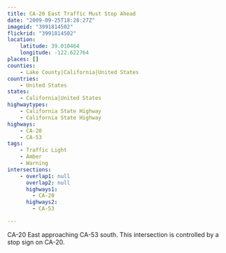```yaml
---
title: CA-20 East Traffic Must Stop Ahead
date: "2009-09-25T18:28:27Z"
imageid: "3991814502"
flickrid: "3991814502"
location:
    latitude: 39.010464
    longitude: -122.622764
places: []
counties:
    - Lake County|California|United States
countries:
    - United States
states:
    - California|United States
highwaytypes:
    - California State Highway
    - California State Highway
highways:
    - CA-20
    - CA-53
tags:
    - Traffic Light
    - Amber
    - Warning
intersections:
    - overlap1: null
      overlap2: null
      highways1:
        - CA-20
      highways2:
        - CA-53

---
```

CA-20 East approaching CA-53 south. This intersection is controlled by a stop sign on CA-20.
